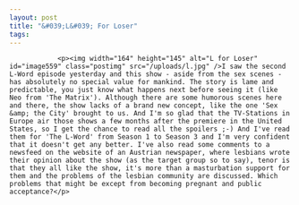 ```yaml
---
layout: post
title: "&#039;L&#039; For Loser"
tags:
---
```



                <p><img width="164" height="145" alt="L for Loser" id="image559" class="postimg" src="/uploads/l.jpg" />I saw the second L-Word episode yesterday and this show - aside from the sex scenes - has absolutely no special value for mankind. The story is lame and predictable, you just know what happens next before seeing it (like Neo from 'The Matrix'). Although there are some humorous scenes here and there, the show lacks of a brand new concept, like the one 'Sex &amp; the City' brought to us. And I'm so glad that the TV-Stations in Europe air those shows a few months after the premiere in the United States, so I get the chance to read all the spoilers ;-) And I've read them for 'The L-Word' from Season 1 to Season 3 and I'm very confident that it doesn't get any better. I've also read some comments to a newsfeed on the website of an Austrian newspaper, where lesbians wrote their opinion about the show (as the target group so to say), tenor is that they all like the show, it's more than a masturbation support for them and the problems of the lesbian community are discussed. Which problems that might be except from becoming pregnant and public acceptance?</p>
